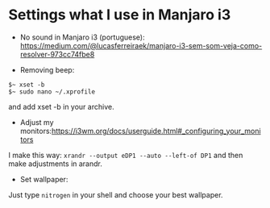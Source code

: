 # Settings what I use in Manjaro i3

- No sound in Manjaro i3 (portuguese): https://medium.com/@lucasferreiraek/manjaro-i3-sem-som-veja-como-resolver-973cc74fbe8

- Removing beep:

```
$~ xset -b
$~ sudo nano ~/.xprofile
```

and add xset -b in your archive.

- Adjust my monitors:https://i3wm.org/docs/userguide.html#_configuring_your_monitors

I make this way:
```xrandr --output eDP1 --auto --left-of DP1```
and then make adjustments in arandr.

- Set wallpaper:

Just type ```nitrogen``` in your shell and choose your best wallpaper.
